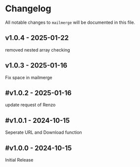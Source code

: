 # Changelog

All notable changes to `mailmerge` will be documented in this file.

## v1.0.4 - 2025-01-22

removed nested array checking

## v1.0.3 - 2025-01-16

Fix space in mailmerge

## #v1.0.2 - 2025-01-16

update request of Renzo

## #v1.0.1 - 2024-10-15

Seperate URL and Download function

## #v1.0.0 - 2024-10-15

Initial Release
